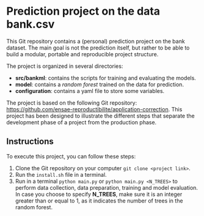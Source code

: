 # Prediction project on the data bank.csv

This Git repository contains a (personal) prediction project on the bank dataset. The main goal is not the prediction itself, but rather to be able to build a modular, portable and reproducible project structure.

The project is organized in several directories:
- **src/bankml**: contains the scripts for training and evaluating the models.
- **model**: contains a *random forest* trained on the data for prediction.
- **configuration**: contains a yaml file to store some variables.

The project is based on the following Git repository: https://github.com/ensae-reproductibilite/application-correction. This project has been designed to illustrate the different steps that separate the development phase of a project from the production phase.

## Instructions

To execute this project, you can follow these steps:

1. Clone the Git repository on your computer `git clone <project link>`.
2. Run the `install.sh` file in a terminal.
3. Run in a terminal `python main.py` or `python main.py <N_TREES>` to perform data collection, data preparation, training and model evaluation. In case you choose to specify **N_TREES**, make sure it is an integer greater than or equal to 1, as it indicates the number of trees in the random forest.
